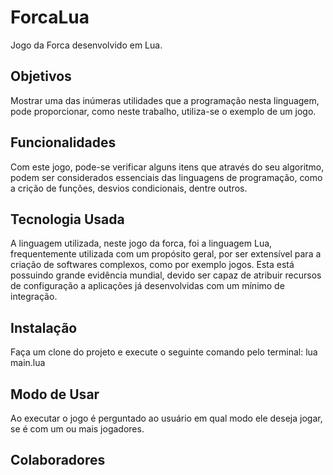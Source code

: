 # ForcaLua
Jogo da Forca desenvolvido em Lua.

## Objetivos
Mostrar uma das inúmeras utilidades que a programação nesta linguagem, pode proporcionar, como neste trabalho, utiliza-se o exemplo de um jogo.

## Funcionalidades
Com este jogo, pode-se verificar alguns itens que através do seu algoritmo, podem ser considerados essenciais das linguagens de programação, como a crição de funções, desvios condicionais, dentre outros.

## Tecnologia Usada
A linguagem utilizada, neste jogo da forca, foi a linguagem Lua, frequentemente utilizada com um propósito geral, por ser extensível para a criação de softwares complexos, como por exemplo jogos. Esta está possuindo grande evidência mundial, devido ser capaz de atribuir recursos  de configuração a aplicações já desenvolvidas com um mínimo de integração.

## Instalação
Faça um clone do projeto e execute o seguinte comando pelo terminal: lua main.lua

## Modo de Usar
Ao executar o jogo é perguntado ao usuário em qual modo ele deseja jogar, se é com um ou mais jogadores. 
## Colaboradores
